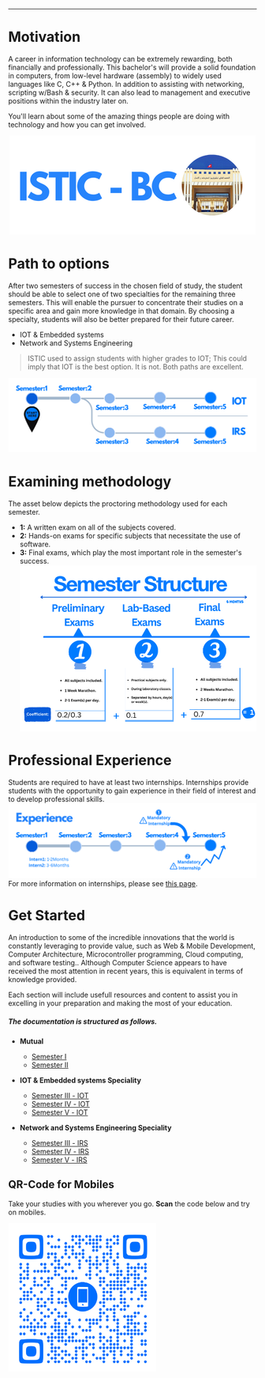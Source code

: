 
---

# Motivation
A career in information technology can be extremely rewarding, both financially and professionally. This bachelor's will provide a solid foundation in computers, from low-level hardware (assembly) to widely used languages like C, C++ & Python. In addition to assisting with networking, scripting w/Bash & security. It can also lead to management and executive positions within the industry later on.

You'll learn about some of the amazing things people are doing with technology and how you can get involved.
 <p align="center">
  <img src="images/istichome.png" alt="Sublime's custom image"/>
</p>

# Path to options
After two semesters of success in the chosen field of study, the student should be able to select one of two specialties for the remaining three semesters. This will enable the pursuer to concentrate their studies on a specific area and gain more knowledge in that domain. By choosing a specialty, students will also be better prepared for their future career.
- IOT & Embedded systems
- Network and Systems Engineering

> ISTIC used to assign students with higher grades to IOT; This could imply that IOT is the best option. It is not. Both paths are excellent.

![BRANCH_INSIGHT](images/edit0.png)

# Examining methodology
The asset below depicts the proctoring methodology used for each semester.
- **1:** A written exam on all of the subjects covered.
- **2:** Hands-on exams for specific subjects that necessitate the use of software.
- **3:** Final exams, which play the most important role in the semester's success.
![Photo of Semester](images/semv2.png)

# Professional Experience
Students are required to have at least two internships. Internships provide students with the opportunity to gain experience in their field of interest and to develop professional skills. 
![Interns](images/intern.png)
For more information on internships, please see [this page](https://istic.computer-engineering.tech/#/intern).

# Get Started
An introduction to some of the incredible innovations that the world is constantly leveraging to provide value, such as Web & Mobile Development, Computer Architecture, Microcontroller programming, Cloud computing, and software testing.. Although Computer Science appears to have received the most attention in recent years, this is equivalent in terms of knowledge provided.

Each section will include usefull resources and content to assist you in excelling in your preparation and making the most of your education.
##### The documentation is structured as follows.
- **Mutual**
  - [Semester Ⅰ](Semester1/1.md )
  - [Semester Ⅱ](Semester2/2.md)
 
- **IOT & Embedded systems Speciality**
  - [Semester Ⅲ - IOT](Semester3-IOT/3.md)
  - [Semester Ⅳ - IOT](Semester4-IOT/4.md)
  - [Semester Ⅴ - IOT](Semester5-IOT/5.md)
- **Network and Systems Engineering Speciality** 
  - [Semester Ⅲ - IRS](Semester3-IRS/3.md)
  - [Semester Ⅳ - IRS](Semester4-IRS/4.md)
  - [Semester Ⅴ - IRS](Semester5-IRS/5.md)


## QR-Code for Mobiles

Take your studies with you wherever you go. **Scan** the code below and try on mobiles.

<img alt="Just copy the URL for the moment." src="images/QR-Styled.svg"  width="300" height="300">



